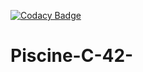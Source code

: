 [![Codacy Badge](https://app.codacy.com/project/badge/Grade/a6e36c6378244677ac8ef835688aa574)](https://www.codacy.com/manual/eelaazmi/Piscine-C-42-?utm_source=github.com&amp;utm_medium=referral&amp;utm_content=Alcheemiist/Piscine-C-42-&amp;utm_campaign=Badge_Grade)

# Piscine-C-42-

